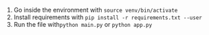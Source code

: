 1. Go inside the environment with `source venv/bin/activate`
2. Install requirements with `pip install -r requirements.txt --user`
3. Run the file with`python main.py` or `python app.py`
